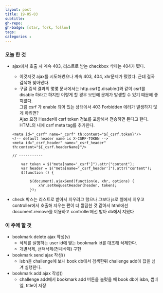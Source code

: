 ```yaml
---
layout: post
title: 19-05-03
subtitle: 
gh-repo: 
gh-badge: [star, fork, follow]
tags:  
categories :  
---
```


### 오늘 한 것 
- ajax에서 호출 시 계속 403, 리스트로 받는 checkbox 삭제는 404가 떴다.
    - 이것저것 ajax를 시도해봤으나 계속 403, 404, xhr문제가 떴었다. 근데 결국 검색해 찾아냈다.
    - 구글 검색 결과의 몇몇 문서에서는 http.csrf().disable()와 같이 csrf를 disable 하라고 하지만 이렇게 할 경우 보안에 문제가 발생할 수 있기 때문에 좋지않다.  
    그럼 csrf 가 enable 되어 있는 상태에서 403 Forbidden 에러가 발생하지 않게 하려면?   
    Ajax 요청 Header에 csrf token 정보를 포함해서 전송하면 된다고 한다.  
    HTML의 <head> 내에 csrf meta tag를 추가한다.

    ~~~
    <meta id="_csrf" name="_csrf" th:content="${_csrf.token}"/>
    <!-- default header name is X-CSRF-TOKEN -->
    <meta id="_csrf_header" name="_csrf_header" th:content="${_csrf.headerName}"/>

    // -----------

        var token = $("meta[name='_csrf']").attr("content");
        var header = $("meta[name='_csrf_header']").attr("content");
        $(function () {

            $(document).ajaxSend(function(e, xhr, options) {
                xhr.setRequestHeader(header, token);
            });
    ~~~

- check 박스는 리스트로 받아서 지우려고 했으나 그보다 js로 웹에서 지우고 controller에서 호출해 지우는 편이 더 깔끔한 것 같아서 html에선 document.remove를 이용하고 controller에선 받아 db에서 지웠다

### 이 주에 할 것

- bookmark delete ajax 작성(v)
    - 삭제를 실행하는 user id에 맞는 bookmark id를 대조해 삭제한다.
    - 개별삭제, 선택삭제(전체삭제) 구현
- bookmark send ajax 작성()
    - isbn을 challenge에 보내 book db에서 검색한뒤 challenge add에 값을 넘겨 실행한다.
- bookmark add ajax 작성()
    - challenge add에서 bookmark add 버튼을 눌렀을 때 book db에 isbn, 썸네일, title이 저장
